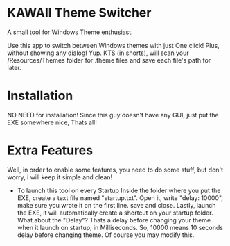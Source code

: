 # KAWAII Theme Switcher
A small tool for Windows Theme enthusiast.

Use this app to switch between Windows themes with just One click! Plus, without showing any dialog! Yup. 
KTS (in shorts), will scan your /Resources/Themes folder for .theme files and save each file's path for later.

# Installation
NO NEED for installation! Since this guy doesn't have any GUI, just put the EXE somewhere nice, Thats all!

# Extra Features
Well, in order to enable some features, you need to do some stuff, but don't worry, i will keep it simple and clean!

- To launch this tool on every Startup
Inside the folder where you put the EXE, create a text file named "startup.txt". Open it, write "delay: 10000", make sure you wrote it on the first line. save and close. Lastly, launch the EXE, it will automatically create a shortcut on your startup folder. What about the "Delay"? Thats a delay before changing your theme when it launch on startup, in Milliseconds. So, 10000 means 10 seconds delay before changing theme. Of course you may modify this.

